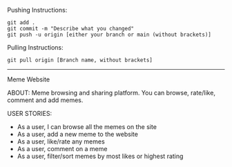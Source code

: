 Pushing Instructions:

    git add .
    git commit -m "Describe what you changed"
    git push -u origin [either your branch or main (without brackets)]

Pulling Instructions:

    git pull origin [Branch name, without brackets] 


*************************************************************************************

Meme Website 

ABOUT: 
    Meme browsing and sharing platform. You can browse, rate/like, comment and add memes. 

USER STORIES: 
* As a user, I can browse all the memes on the site
* As a user, add a new meme to the website 
* As a user, like/rate any memes
* As a user, comment on a meme
* As a user, filter/sort memes by most likes or highest rating
